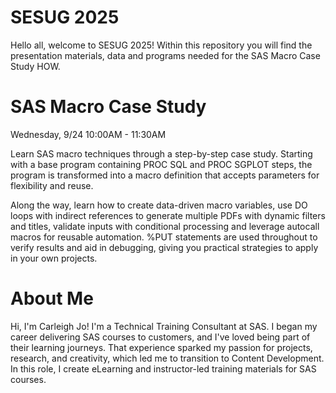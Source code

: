 # SESUG 2025

Hello all, welcome to SESUG 2025! Within this repository you will find the presentation materials, data and programs needed for the SAS Macro Case Study HOW. 

# SAS Macro Case Study

Wednesday, 9/24
10:00AM - 11:30AM

Learn SAS macro techniques through a step-by-step case study. Starting with a base program containing PROC SQL and PROC SGPLOT steps, the program is transformed into a macro definition that accepts parameters for flexibility and reuse.

Along the way, learn how to create data-driven macro variables, use DO loops with indirect references to generate multiple PDFs with dynamic filters and titles, validate inputs with conditional processing and leverage autocall macros for reusable automation. %PUT statements are used throughout to verify results and aid in debugging, giving you practical strategies to apply in your own projects.

# About Me

Hi, I'm Carleigh Jo! I'm a Technical Training Consultant at SAS. I began my career delivering SAS courses to customers, and I've loved being part of their learning journeys. That experience sparked my passion for projects, research, and creativity, which led me to transition to Content Development. In this role, I create eLearning and instructor-led training materials for SAS courses. 

